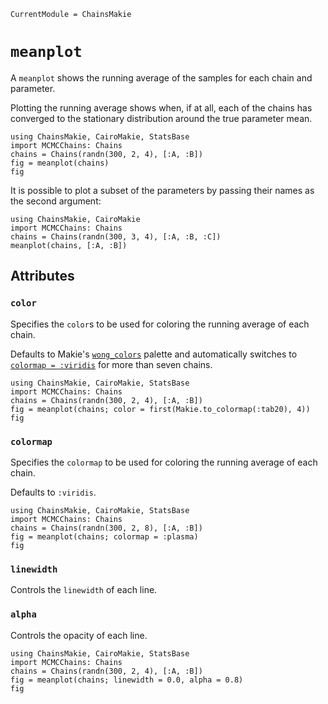 ```@meta
CurrentModule = ChainsMakie
```

# `meanplot`

A `meanplot` shows the running average of the samples for each chain and parameter.

Plotting the running average shows when, if at all, each of the chains has converged to the stationary distribution around the true parameter mean.

```@example
using ChainsMakie, CairoMakie, StatsBase
import MCMCChains: Chains
chains = Chains(randn(300, 2, 4), [:A, :B])
fig = meanplot(chains)
fig
```

It is possible to plot a subset of the parameters by passing their names as the second argument:

```@example
using ChainsMakie, CairoMakie 
import MCMCChains: Chains
chains = Chains(randn(300, 3, 4), [:A, :B, :C])
meanplot(chains, [:A, :B])
```

## Attributes

### `color`

Specifies the `color`s to be used for coloring the running average of each chain.

Defaults to Makie's [`wong_colors`](https://docs.makie.org/dev/explanations/colors#Colormaps) palette and automatically switches to [`colormap = :viridis`](https://docs.makie.org/dev/explanations/colors#Colormaps) for more than seven chains.

```@example
using ChainsMakie, CairoMakie, StatsBase
import MCMCChains: Chains
chains = Chains(randn(300, 2, 4), [:A, :B])
fig = meanplot(chains; color = first(Makie.to_colormap(:tab20), 4))
fig
```

### `colormap`

Specifies the `colormap` to be used for coloring the running average of each chain.

Defaults to `:viridis`.

```@example
using ChainsMakie, CairoMakie, StatsBase
import MCMCChains: Chains
chains = Chains(randn(300, 2, 8), [:A, :B])
fig = meanplot(chains; colormap = :plasma)
fig
```

### `linewidth`

Controls the `linewidth` of each line.

### `alpha`

Controls the opacity of each line.

```@example
using ChainsMakie, CairoMakie, StatsBase
import MCMCChains: Chains
chains = Chains(randn(300, 2, 4), [:A, :B])
fig = meanplot(chains; linewidth = 0.0, alpha = 0.8)
fig
```
